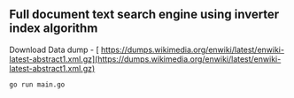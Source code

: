 ## Full document text search engine using inverter index algorithm
 Download Data dump - [ https://dumps.wikimedia.org/enwiki/latest/enwiki-latest-abstract1.xml.gz](https://dumps.wikimedia.org/enwiki/latest/enwiki-latest-abstract1.xml.gz)
 

```
go run main.go
```


